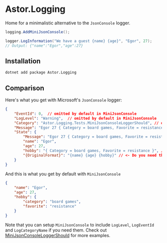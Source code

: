 # Astor.Logging

Home for a minimalistic alternative to the `JsonConsole` logger.

```csharp
logging.AddMiniJsonConsole();

logger.LogInformation("We have a guest {name} {age}", "Egor", 27);
// Output: {"name":"Egor","age":27}
```

## Installation

```sh
dotnet add package Astor.Logging
```

## Comparison

Here's what you get with Microsoft's `JsonConsole` logger:

```json
{
    "EventId": 0,  // omitted by default in MiniJsonConsole
    "LogLevel": "Warning",  // omitted by default in MiniJsonConsole
    "Category": "Astor.Logging.Tests.MiniJsonConsoleLoggerShould", // omitted by default in MiniJsonConsole
    "Message": "Egor 27 { Category = board games, Favorite = resistance }", // Redundant calculated value #1
    "State": {
        "Message": "Egor 27 { Category = board games, Favorite = resistance }", // Redundant calculated value #2
        "name": "Egor",
        "age": 27,
        "hobby": "{ Category = board games, Favorite = resistance }", // Inner data treated as string
        "{OriginalFormat}": "{name} {age} {hobby}" // <- Do you need this?
    }
}
```

And this is what you get by default with `MiniJsonConsole`

```json
{
    "name": "Egor",
    "age": 27,
    "hobby": {
        "category": "board games",
        "favorite": "resistance"
    }
}
```

Note that you can setup `MiniJsonConsole` to include `LogLevel`, `LogEventId` and `LogCategoryName` if you need them.
Check out [MiniJsonConsoleLoggerShould](./Astor.Logging.Tests/MiniJsonConsoleLoggerShould.cs) for more examples.